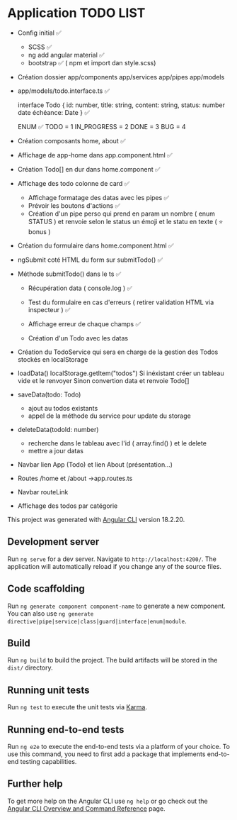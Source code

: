 # Application TODO LIST

- Config initial ✅
  - SCSS ✅
  - ng add angular material ✅
  - bootstrap ✅ ( npm et import dan style.scss)

- Création dossier 
    app/components app/services app/pipes app/models

- app/models/todo.interface.ts ✅
  
  interface Todo {
    id: number,
    title: string,
    content: string,
    status: number 
    date échéance: Date
  } ✅

  ENUM  ✅
    TODO = 1
    IN_PROGRESS = 2
    DONE = 3
    BUG = 4

- Création composants  home, about ✅

- Affichage de app-home dans app.component.html ✅

- Création Todo[] en dur dans home.component ✅

- Affichage des todo colonne de card ✅
  - Affichage formatage des datas avec les pipes ✅
  - Prévoir les boutons d'actions ✅
  - Création d'un pipe perso qui prend en param un nombre ( enum STATUS ) et renvoie selon le status un émoji et le statu en texte ( ⭐ bonus )

- Création du formulaire dans home.component.html ✅

- ngSubmit coté HTML du form sur submitTodo() ✅

- Méthode submitTodo() dans le ts ✅

  - Récupération data ( console.log ) ✅

  - Test du formulaire en cas d'erreurs ( retirer validation HTML via inspecteur ) ✅

  - Affichage erreur de chaque champs ✅
 
  - Création d'un Todo avec les datas


- Création du TodoService qui sera en charge de la gestion des Todos stockés en localStorage 

- loadData() 
  localStorage.getItem("todos")
  Si inéxistant créer un tableau vide et le renvoyer
  Sinon convertion data et renvoie Todo[]

- saveData(todo: Todo) 
  - ajout au todos existants
  - appel de la méthode du service pour update du storage

- deleteData(todoId: number) 
  - recherche dans le tableau avec l'id  ( array.find() ) et le delete
  - mettre a jour datas
  
- Navbar lien App (Todo) et lien About (présentation...)


- Routes /home et /about ->app.routes.ts
- Navbar routeLink

- Affichage des todos par catégorie



This project was generated with [Angular CLI](https://github.com/angular/angular-cli) version 18.2.20.

## Development server

Run `ng serve` for a dev server. Navigate to `http://localhost:4200/`. The application will automatically reload if you change any of the source files.

## Code scaffolding

Run `ng generate component component-name` to generate a new component. You can also use `ng generate directive|pipe|service|class|guard|interface|enum|module`.

## Build

Run `ng build` to build the project. The build artifacts will be stored in the `dist/` directory.

## Running unit tests

Run `ng test` to execute the unit tests via [Karma](https://karma-runner.github.io).

## Running end-to-end tests

Run `ng e2e` to execute the end-to-end tests via a platform of your choice. To use this command, you need to first add a package that implements end-to-end testing capabilities.

## Further help

To get more help on the Angular CLI use `ng help` or go check out the [Angular CLI Overview and Command Reference](https://angular.dev/tools/cli) page.
